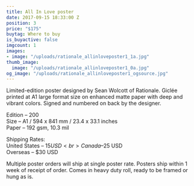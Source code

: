 ```yaml
---
title: All In Love poster
date: 2017-09-15 18:33:00 Z
position: 3
price: "$175"
buytag: Where to buy
is_buyactive: false
imgcount: 1
images:
- image: "/uploads/rationale_allinloveposter1_1a.jpg"
thumb_image:
  image: "/uploads/rationale_allinloveposter1_0a.jpg"
og_image: "/uploads/rationale_allinloveposter1_ogsource.jpg"
---
```


Limited-edition poster designed by Sean Wolcott of Rationale. Giclée printed at A1 large format size on enhanced matte paper with deep and vibrant colors. Signed and numbered on back by the designer. 

Edition – 200 <br>
Size – A1 / 594 x 841 mm / 23.4 x 33.1 inches <br>
Paper – 192 gsm, 10.3 mil <br>

Shipping Rates: <br>
United States – $15 USD <br>
Canada – $25 USD <br>
Overseas – $30 USD <br>

Multiple poster orders will ship at single poster rate. Posters ship within 1 week of receipt of order. Comes in heavy duty roll, ready to be framed or hung as is. 